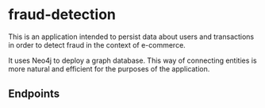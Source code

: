 # fraud-detection

This is an application intended to persist data about users and transactions in order to detect fraud in the context of e-commerce.

It uses Neo4j to deploy a graph database. This way of connecting entities is more natural and efficient for the purposes of the application.



## Endpoints

